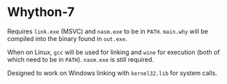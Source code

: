 # Whython-7

Requires `link.exe` (MSVC) and `nasm.exe` to be in `PATH`. `main.why` will be compiled
into the binary found in `out.exe`.

When on Linux, `gcc` will be used for linking and `wine` for execution (both of which need to be in `PATH`).
`nasm.exe` is still required.

Designed to work on Windows linking with `kernel32.lib` for system calls.
